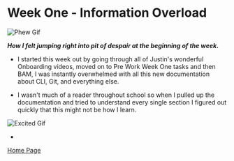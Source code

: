# Week One - Information Overload
![Phew Gif](https://64.media.tumblr.com/5e8ae726de464e90a74890f974a07b6d/5d74f1ea9e4e1d14-91/s500x750/d5103c62a57ddbd09f0cd193f0ea32dd217eed65.gifv)

_**How I felt jumping right into pit of despair at the beginning of the week.**_

* I started this week out by going through all of Justin's wonderful Onboarding videos, moved on to Pre Work Week One tasks and then BAM, I was instantly overwhelmed with all this new documentation about CLI, Git, and everything else.

* I wasn't much of a reader throughout school so when I pulled up the documentation and tried to understand every single section I figured out quickly that this might not be how I learn.  

![Excited Gif](https://i.pinimg.com/originals/8d/a3/cc/8da3cc2c3db6b45b56eb24b622c44c11.gif)

* 



[Home Page](README.md)
